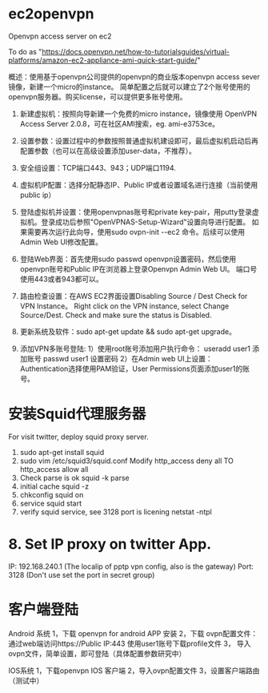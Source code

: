 ec2openvpn
==========

Openvpn access server on ec2

To do as "https://docs.openvpn.net/how-to-tutorialsguides/virtual-platforms/amazon-ec2-appliance-ami-quick-start-guide/"

概述：使用基于openvpn公司提供的openvpn的商业版本openvpn access sever镜像，新建一个micro的instance。
简单配置之后就可以建立了2个账号使用的openvpn服务器。购买license，可以提供更多账号使用。

1. 新建虚拟机：按照向导新建一个免费的micro instance，镜像使用 OpenVPN Access Server 2.0.8，可在社区AMI搜索，eg. ami-e3753ce。
2. 设置参数：设置过程中的参数按照普通虚拟机建设即可，最后虚拟机启动后再配置参数（也可以在高级设置添加user-data，不推荐）。
3. 安全组设置：TCP端口443、943；UDP端口1194.
4. 虚拟机IP配置：选择分配静态IP、Public IP或者设置域名进行连接（当前使用public ip）
5. 登陆虚拟机并设置：使用openvpnas账号和private key-pair，用putty登录虚拟机。登录成功后参照"OpenVPNAS-Setup-Wizard"设置向导进行配置。
    如果需要再次运行此向导，使用sudo ovpn-init --ec2 命令。后续可以使用Admin Web UI修改配置。
6. 登陆Web界面：首先使用sudo passwd openvpn设置密码，然后使用openvpn账号和Public IP在浏览器上登录Openvpn Admin Web UI。
    端口号使用443或者943都可以。
7. 路由检查设置：在AWS EC2界面设置Disabling Source / Dest Check for VPN Instance。
    Right click on the VPN instance, select Change Source/Dest. Check and make sure the status is Disabled.
8. 更新系统及软件：sudo apt-get update && sudo apt-get upgrade。

9. 添加VPN多账号登陆: 
    1）使用root账号添加用户执行命令：
         useradd user1 添加账号
         passwd user1 设置密码
    2）在Admin web UI上设置：
         Authentication选择使用PAM验证，User Permissions页面添加user1的账号。

安装Squid代理服务器
====================
For visit twitter, deploy squid proxy server. 
1) sudo apt-get install squid
2) sudo vim /etc/squid3/squid.conf
   Modify http_access deny all TO http_access allow all
3) Check parse is ok
   squid -k parse
4) initial cache
   squid -z
5) chkconfig squid on
6) service squid start
7) verify squid service, see 3128 port is licening
   netstat -ntpl
# 8. Set IP proxy on twitter App.
IP: 192.168.240.1 (The localip of pptp vpn config, also is the gateway)
Port: 3128 (Don't use set the port in secret group)





客户端登陆
===================
Android 系统
1，下载 openvpn for android APP 安装
2，下载 ovpn配置文件：通过web端访问https://Public IP:443 使用user1账号下载profile文件
3， 导入ovpn文件，简单设置，即可登陆（具体配置参数研究中）

IOS系统
1，下载openvpn IOS 客户端
2，导入ovpn配置文件
3，设置客户端路由（测试中）
